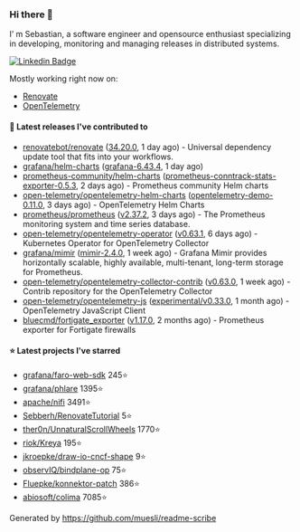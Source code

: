 ### Hi there 👋

I’ m Sebastian, a software engineer and opensource enthusiast specializing in developing, monitoring and managing releases in distributed systems.

[![Linkedin Badge](https://img.shields.io/badge/-LinkedIn-blue?style=flat&logo=Linkedin&logoColor=white&link=https://www.linkedin.com/in/sebastian-poxhofer/)](https://www.linkedin.com/in/sebastian-poxhofer/)

Mostly working right now on:
- [Renovate](https://github.com/renovatebot/renovate)
- [OpenTelemetry](https://github.com/open-telemetry)



#### 🚀 Latest releases I've contributed to

- [renovatebot/renovate](https://github.com/renovatebot/renovate) ([34.20.0](https://github.com/renovatebot/renovate/releases/tag/34.20.0), 1 day ago) - Universal dependency update tool that fits into your workflows.
- [grafana/helm-charts](https://github.com/grafana/helm-charts) ([grafana-6.43.4](https://github.com/grafana/helm-charts/releases/tag/grafana-6.43.4), 1 day ago)
- [prometheus-community/helm-charts](https://github.com/prometheus-community/helm-charts) ([prometheus-conntrack-stats-exporter-0.5.3](https://github.com/prometheus-community/helm-charts/releases/tag/prometheus-conntrack-stats-exporter-0.5.3), 2 days ago) - Prometheus community Helm charts
- [open-telemetry/opentelemetry-helm-charts](https://github.com/open-telemetry/opentelemetry-helm-charts) ([opentelemetry-demo-0.11.0](https://github.com/open-telemetry/opentelemetry-helm-charts/releases/tag/opentelemetry-demo-0.11.0), 3 days ago) - OpenTelemetry Helm Charts
- [prometheus/prometheus](https://github.com/prometheus/prometheus) ([v2.37.2](https://github.com/prometheus/prometheus/releases/tag/v2.37.2), 3 days ago) - The Prometheus monitoring system and time series database.
- [open-telemetry/opentelemetry-operator](https://github.com/open-telemetry/opentelemetry-operator) ([v0.63.1](https://github.com/open-telemetry/opentelemetry-operator/releases/tag/v0.63.1), 6 days ago) - Kubernetes Operator for OpenTelemetry Collector
- [grafana/mimir](https://github.com/grafana/mimir) ([mimir-2.4.0](https://github.com/grafana/mimir/releases/tag/mimir-2.4.0), 1 week ago) - Grafana Mimir provides horizontally scalable, highly available, multi-tenant, long-term storage for Prometheus.
- [open-telemetry/opentelemetry-collector-contrib](https://github.com/open-telemetry/opentelemetry-collector-contrib) ([v0.63.0](https://github.com/open-telemetry/opentelemetry-collector-contrib/releases/tag/v0.63.0), 1 week ago) - Contrib repository for the OpenTelemetry Collector
- [open-telemetry/opentelemetry-js](https://github.com/open-telemetry/opentelemetry-js) ([experimental/v0.33.0](https://github.com/open-telemetry/opentelemetry-js/releases/tag/experimental%2Fv0.33.0), 1 month ago) - OpenTelemetry JavaScript Client
- [bluecmd/fortigate_exporter](https://github.com/bluecmd/fortigate_exporter) ([v1.17.0](https://github.com/bluecmd/fortigate_exporter/releases/tag/v1.17.0), 2 months ago) - Prometheus exporter for Fortigate firewalls

#### ⭐ Latest projects I've starred

- [grafana/faro-web-sdk](https://github.com/grafana/faro-web-sdk) 245⭐
- [grafana/phlare](https://github.com/grafana/phlare) 1395⭐
- [apache/nifi](https://github.com/apache/nifi) 3491⭐
- [Sebberh/RenovateTutorial](https://github.com/Sebberh/RenovateTutorial) 5⭐
- [ther0n/UnnaturalScrollWheels](https://github.com/ther0n/UnnaturalScrollWheels) 1770⭐
- [riok/Kreya](https://github.com/riok/Kreya) 195⭐
- [jkroepke/draw-io-cncf-shape](https://github.com/jkroepke/draw-io-cncf-shape) 9⭐
- [observIQ/bindplane-op](https://github.com/observIQ/bindplane-op) 75⭐
- [Fluepke/konnektor-patch](https://github.com/Fluepke/konnektor-patch) 386⭐
- [abiosoft/colima](https://github.com/abiosoft/colima) 7085⭐



Generated by https://github.com/muesli/readme-scribe
